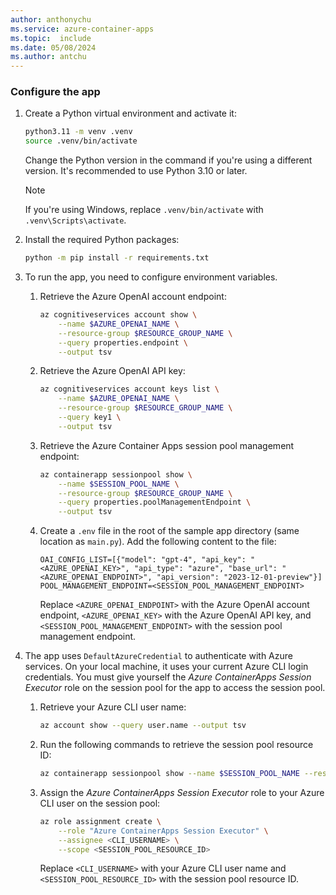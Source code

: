```yaml
---
author: anthonychu
ms.service: azure-container-apps
ms.topic:  include
ms.date: 05/08/2024
ms.author: antchu
---
```


### Configure the app

1. Create a Python virtual environment and activate it:

    ```bash
    python3.11 -m venv .venv
    source .venv/bin/activate
    ```

    Change the Python version in the command if you're using a different version. It's recommended to use Python 3.10 or later.

    > [!NOTE]
    > If you're using Windows, replace `.venv/bin/activate` with `.venv\Scripts\activate`.

1. Install the required Python packages:

    ```bash
    python -m pip install -r requirements.txt
    ```

1. To run the app, you need to configure environment variables.

    1. Retrieve the Azure OpenAI account endpoint:

        ```bash
        az cognitiveservices account show \
            --name $AZURE_OPENAI_NAME \
            --resource-group $RESOURCE_GROUP_NAME \
            --query properties.endpoint \
            --output tsv
        ```

    1. Retrieve the Azure OpenAI API key:

        ```bash
        az cognitiveservices account keys list \
            --name $AZURE_OPENAI_NAME \
            --resource-group $RESOURCE_GROUP_NAME \
            --query key1 \
            --output tsv
        ```

    1. Retrieve the Azure Container Apps session pool management endpoint:

        ```bash
        az containerapp sessionpool show \
            --name $SESSION_POOL_NAME \
            --resource-group $RESOURCE_GROUP_NAME \
            --query properties.poolManagementEndpoint \
            --output tsv
        ```

    1. Create a `.env` file in the root of the sample app directory (same location as `main.py`). Add the following content to the file:

        ```text
        OAI_CONFIG_LIST=[{"model": "gpt-4", "api_key": "<AZURE_OPENAI_KEY>", "api_type": "azure", "base_url": "<AZURE_OPENAI_ENDPOINT>", "api_version": "2023-12-01-preview"}]
        POOL_MANAGEMENT_ENDPOINT=<SESSION_POOL_MANAGEMENT_ENDPOINT>
        ```

        Replace `<AZURE_OPENAI_ENDPOINT>` with the Azure OpenAI account endpoint, `<AZURE_OPENAI_KEY>` with the Azure OpenAI API key, and `<SESSION_POOL_MANAGEMENT_ENDPOINT>` with the session pool management endpoint.

1. The app uses `DefaultAzureCredential` to authenticate with Azure services. On your local machine, it uses your current Azure CLI login credentials. You must give yourself the *Azure ContainerApps Session Executor* role on the session pool for the app to access the session pool.

    1. Retrieve your Azure CLI user name:

        ```bash
        az account show --query user.name --output tsv
        ```

    1. Run the following commands to retrieve the session pool resource ID:

        ```bash
        az containerapp sessionpool show --name $SESSION_POOL_NAME --resource-group $RESOURCE_GROUP_NAME --query id --output tsv
        ```

    1. Assign the *Azure ContainerApps Session Executor* role to your Azure CLI user on the session pool:

        ```bash
        az role assignment create \
            --role "Azure ContainerApps Session Executor" \
            --assignee <CLI_USERNAME> \
            --scope <SESSION_POOL_RESOURCE_ID>
        ```

        Replace `<CLI_USERNAME>` with your Azure CLI user name and `<SESSION_POOL_RESOURCE_ID>` with the session pool resource ID.
